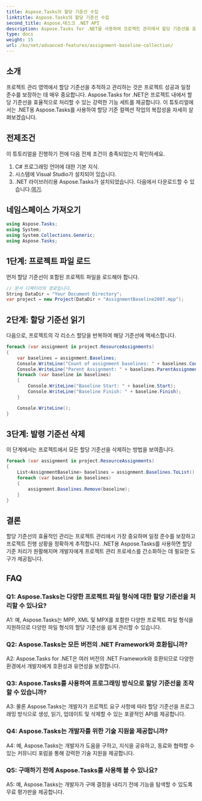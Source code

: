 ```yaml
---
title: Aspose.Tasks의 할당 기준선 수집
linktitle: Aspose.Tasks의 할당 기준선 수집
second_title: Aspose.태스크 .NET API
description: Aspose.Tasks for .NET을 사용하여 프로젝트 관리에서 할당 기준선을 효율적으로 관리하는 방법을 알아보세요. 생산성과 정확성을 향상시킵니다.
type: docs
weight: 15
url: /ko/net/advanced-features/assignment-baseline-collection/
---
```

## 소개

프로젝트 관리 영역에서 할당 기준선을 추적하고 관리하는 것은 프로젝트 성공과 일정 준수를 보장하는 데 매우 중요합니다. Aspose.Tasks for .NET은 프로젝트 내에서 할당 기준선을 효율적으로 처리할 수 있는 강력한 기능 세트를 제공합니다. 이 튜토리얼에서는 .NET용 Aspose.Tasks를 사용하여 할당 기준 컬렉션 작업의 복잡성을 자세히 살펴보겠습니다.

## 전제조건

이 튜토리얼을 진행하기 전에 다음 전제 조건이 충족되었는지 확인하세요.

1. C# 프로그래밍 언어에 대한 기본 지식.
2. 시스템에 Visual Studio가 설치되어 있습니다.
3.  .NET 라이브러리용 Aspose.Tasks가 설치되었습니다. 다음에서 다운로드할 수 있습니다.[여기](https://releases.aspose.com/tasks/net/).

## 네임스페이스 가져오기

```csharp
using Aspose.Tasks;
using System;
using System.Collections.Generic;
using Aspose.Tasks;


```

## 1단계: 프로젝트 파일 로드

먼저 할당 기준선이 포함된 프로젝트 파일을 로드해야 합니다.

```csharp
// 문서 디렉터리의 경로입니다.
String DataDir = "Your Document Directory";
var project = new Project(DataDir + "AssignmentBaseline2007.mpp");
```

## 2단계: 할당 기준선 읽기

다음으로, 프로젝트의 각 리소스 할당을 반복하여 해당 기준선에 액세스합니다.

```csharp
foreach (var assignment in project.ResourceAssignments)
{
    var baselines = assignment.Baselines;
    Console.WriteLine("Count of assignment baselines: " + baselines.Count);
    Console.WriteLine("Parent Assignment: " + baselines.ParentAssignment);
    foreach (var baseline in baselines)
    {
        Console.WriteLine("Baseline Start: " + baseline.Start);
        Console.WriteLine("Baseline Finish: " + baseline.Finish);
    }

    Console.WriteLine();
}
```

## 3단계: 발령 기준선 삭제

이 단계에서는 프로젝트에서 모든 할당 기준선을 삭제하는 방법을 보여줍니다.

```csharp
foreach (var assignment in project.ResourceAssignments)
{
    List<AssignmentBaseline> baselines = assignment.Baselines.ToList();
    foreach (var baseline in baselines)
    {
        assignment.Baselines.Remove(baseline);
    }
}
```

## 결론

할당 기준선의 효율적인 관리는 프로젝트 관리에서 가장 중요하며 일정 준수를 보장하고 프로젝트 진행 상황을 정확하게 추적합니다. .NET용 Aspose.Tasks를 사용하면 할당 기준 처리가 원활해지며 개발자에게 프로젝트 관리 프로세스를 간소화하는 데 필요한 도구가 제공됩니다.

## FAQ

### Q1: Aspose.Tasks는 다양한 프로젝트 파일 형식에 대한 할당 기준선을 처리할 수 있나요?

A1: 예, Aspose.Tasks는 MPP, XML 및 MPX를 포함한 다양한 프로젝트 파일 형식을 지원하므로 다양한 파일 형식의 할당 기준선을 쉽게 관리할 수 있습니다.

### Q2: Aspose.Tasks는 모든 버전의 .NET Framework와 호환됩니까?

A2: Aspose.Tasks for .NET은 여러 버전의 .NET Framework와 호환되므로 다양한 환경에서 개발자에게 호환성과 유연성을 보장합니다.

### Q3: Aspose.Tasks를 사용하여 프로그래밍 방식으로 할당 기준선을 조작할 수 있습니까?

A3: 물론 Aspose.Tasks는 개발자가 프로젝트 요구 사항에 따라 할당 기준선을 프로그래밍 방식으로 생성, 읽기, 업데이트 및 삭제할 수 있는 포괄적인 API를 제공합니다.

### Q4: Aspose.Tasks는 개발자를 위한 기술 지원을 제공합니까?

A4: 예, Aspose.Tasks는 개발자가 도움을 구하고, 지식을 공유하고, 동료와 협력할 수 있는 커뮤니티 포럼을 통해 강력한 기술 지원을 제공합니다.

### Q5: 구매하기 전에 Aspose.Tasks를 사용해 볼 수 있나요?

A5: 예, Aspose.Tasks는 개발자가 구매 결정을 내리기 전에 기능을 탐색할 수 있도록 무료 평가판을 제공합니다.